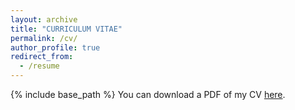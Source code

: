 ```yaml
---
layout: archive
title: "CURRICULUM VITAE"
permalink: /cv/
author_profile: true
redirect_from:
  - /resume
---
```


{% include base_path %}
You can download a PDF of my CV [here](/files/DAEHYUNKIM_CV.pdf).
